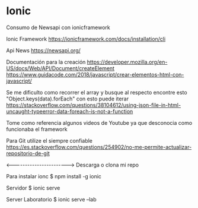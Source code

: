 # Ionic
Consumo de Newsapi con ionicframework

Ionic Framework
https://ionicframework.com/docs/installation/cli

Api News
https://newsapi.org/

Documentación para la creación
https://developer.mozilla.org/en-US/docs/Web/API/Document/createElement
https://www.guidacode.com/2018/javascript/crear-elementos-html-con-javascript/

Se me dificulto como recorrer el array y busque al respecto encontre esto "Object.keys(data).forEach" con esto puede iterar
https://stackoverflow.com/questions/38104612/using-json-file-in-html-uncaught-typeerror-data-foreach-is-not-a-function

Tome como referencia algunos videos de Youtube ya que desconocia como funcionaba el framework

Para Git utilize el siempre confiable
https://es.stackoverflow.com/questions/254902/no-me-permite-actualizar-repositorio-de-git

<----------------------->
Descarga o clona mi repo

Para instalar ionc 
$ npm install -g ionic

Servidor
$ ionic serve

Server Laboratorio 
$ ionic serve –lab
